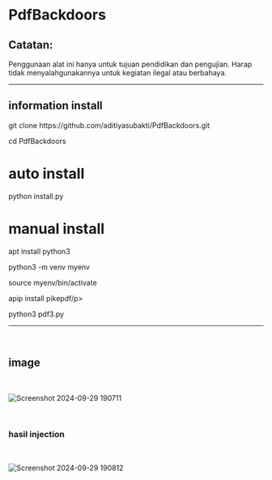 # PdfBackdoors
<h2>Catatan:</h2>
<p>Penggunaan alat ini hanya untuk tujuan pendidikan dan pengujian. Harap tidak menyalahgunakannya untuk kegiatan ilegal atau berbahaya.
</p>
<hr>
<h2>information install</h2>
<p>git clone https://github.com/aditiyasubakti/PdfBackdoors.git</p>
<p>cd PdfBackdoors</p>
<h1>auto install</h1>
<p>python install.py</p>
  <h1>manual install</h1>
  <p>apt install python3</p>
  <p>python3 -m venv myenv</p>
  <p>source myenv/bin/activate</p>
  <p>apip install pikepdf/p>
  <p>python3 pdf3.py</p>
<hr>
<br>
<h2>image</h2>
<br>

![Screenshot 2024-09-29 190711](https://github.com/user-attachments/assets/c77dd3c8-50d8-4295-be4d-370483deb71c)

<br>
<h3>hasil injection</h3>
<br>

![Screenshot 2024-09-29 190812](https://github.com/user-attachments/assets/e9efee9d-367d-4f73-8829-e5d7063f348a)
